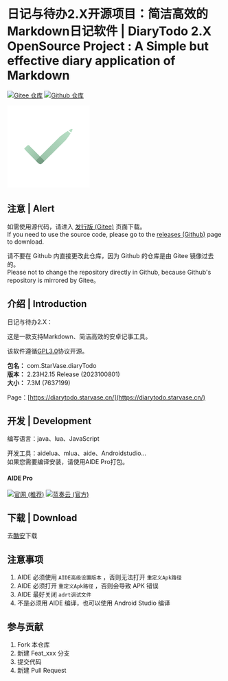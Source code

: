 # 日记与待办2.X开源项目：简洁高效的Markdown日记软件 | DiaryTodo 2.X OpenSource Project : A Simple but effective diary application of Markdown

[![Gitee 仓库](https://img.shields.io/badge/Gitee-仓库-C71D23?logo=gitee)](https://gitee.com/StarVase/DiaryTodo2)
[![Github 仓库](https://img.shields.io/badge/Github-仓库-0969DA?logo=github)](https://github.com/StarVase/DiaryTodo2)

![icon](app/src/main/res/mipmap-xxxhdpi/ic_launcher.png)

## 注意 | Alert

如需使用源代码，请进入 [发行版 (Gitee)](https://gitee.com/AideLua/AideLua/releases/latest) 页面下载。   
If you need to use the source code, please go to the [releases (Github)](https://github.com/AideLua/AideLua/releases/latest) page to download.

请不要在 Github 内直接更改此仓库，因为 Github 的仓库是由 Gitee 镜像过去的。   
Please not to change the repository directly in Github, because Github's repository is mirrored by Gitee。


## 介绍 | Introduction

日记与待办2.X：

这是一款支持Markdown、简洁高效的安卓记事工具。  

该软件遵循[GPL3.0](https://gitee.com/StarVase/DiaryTodo2/blob/master/license.txt)协议开源。

 **包名：** com.StarVase.diaryTodo  
 **版本：** 2.23H2.15 Release (2023100801)  
 **大小：** 7.3M (7637199)  

Page：[https://diarytodo.starvase.cn/](https://diarytodo.starvase.cn/)


## 开发 | Development

编写语言：java、lua、JavaScript

开发工具：aidelua、mlua、aide、Androidstudio...  
如果您需要编译安装，请使用AIDE Pro打包。  

#### AIDE Pro

[![官网 (推荐)](https://img.shields.io/badge/官网-推荐-28B6F6)](https://www.aidepro.top/)
[![蓝奏云 (官方)](https://img.shields.io/badge/蓝奏云-v2.6.45-FF6600?logo=icloud&logoColor=white)](https://www.lanzouy.com/b00zdhbeb)


## 下载 | Download

去[酷安](http://www.coolapk.com/apk/273947)下载  

## 注意事项

1. AIDE 必须使用 `AIDE高级设置版本` ，否则无法打开 `重定义Apk路径`
2. AIDE 必须打开 `重定义Apk路径` ，否则会导致 APK 错误
3. AIDE 最好关闭 `adrt调试文件`
4. 不是必须用 AIDE 编译，也可以使用 Android Studio 编译  


## 参与贡献

1. Fork 本仓库
2. 新建 Feat_xxx 分支
3. 提交代码
4. 新建 Pull Request


